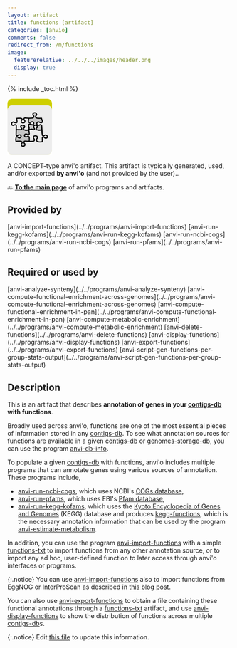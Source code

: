 ```yaml
---
layout: artifact
title: functions [artifact]
categories: [anvio]
comments: false
redirect_from: /m/functions
image:
  featurerelative: ../../../images/header.png
  display: true
---
```



{% include _toc.html %}


<img src="../../images/icons/CONCEPT.png" alt="CONCEPT" style="width:100px; border:none" />

A CONCEPT-type anvi'o artifact. This artifact is typically generated, used, and/or exported **by anvi'o** (and not provided by the user)..

🔙 **[To the main page](../../)** of anvi'o programs and artifacts.

## Provided by


<p style="text-align: left" markdown="1"><span class="artifact-p">[anvi-import-functions](../../programs/anvi-import-functions)</span> <span class="artifact-p">[anvi-run-kegg-kofams](../../programs/anvi-run-kegg-kofams)</span> <span class="artifact-p">[anvi-run-ncbi-cogs](../../programs/anvi-run-ncbi-cogs)</span> <span class="artifact-p">[anvi-run-pfams](../../programs/anvi-run-pfams)</span></p>


## Required or used by


<p style="text-align: left" markdown="1"><span class="artifact-r">[anvi-analyze-synteny](../../programs/anvi-analyze-synteny)</span> <span class="artifact-r">[anvi-compute-functional-enrichment-across-genomes](../../programs/anvi-compute-functional-enrichment-across-genomes)</span> <span class="artifact-r">[anvi-compute-functional-enrichment-in-pan](../../programs/anvi-compute-functional-enrichment-in-pan)</span> <span class="artifact-r">[anvi-compute-metabolic-enrichment](../../programs/anvi-compute-metabolic-enrichment)</span> <span class="artifact-r">[anvi-delete-functions](../../programs/anvi-delete-functions)</span> <span class="artifact-r">[anvi-display-functions](../../programs/anvi-display-functions)</span> <span class="artifact-r">[anvi-export-functions](../../programs/anvi-export-functions)</span> <span class="artifact-r">[anvi-script-gen-functions-per-group-stats-output](../../programs/anvi-script-gen-functions-per-group-stats-output)</span></p>


## Description

This is an artifact that describes **annotation of genes in your <span class="artifact-n">[contigs-db](/software/anvio/help/main/artifacts/contigs-db)</span> with functions**.

Broadly used across anvi'o, functions are one of the most essential pieces of information stored in any <span class="artifact-n">[contigs-db](/software/anvio/help/main/artifacts/contigs-db)</span>. To see what annotation sources for functions are available in a given <span class="artifact-n">[contigs-db](/software/anvio/help/main/artifacts/contigs-db)</span> or <span class="artifact-n">[genomes-storage-db](/software/anvio/help/main/artifacts/genomes-storage-db)</span>, you can use the program <span class="artifact-p">[anvi-db-info](/software/anvio/help/main/programs/anvi-db-info)</span>.

To populate a given <span class="artifact-n">[contigs-db](/software/anvio/help/main/artifacts/contigs-db)</span> with functions, anvi'o includes multiple programs that can annotate genes using various sources of annotation. These programs include,

* <span class="artifact-p">[anvi-run-ncbi-cogs](/software/anvio/help/main/programs/anvi-run-ncbi-cogs)</span>, which uses NCBI's [COGs database](https://www.ncbi.nlm.nih.gov/pmc/articles/PMC102395/),
* <span class="artifact-p">[anvi-run-pfams](/software/anvio/help/main/programs/anvi-run-pfams)</span>, which uses EBI's [Pfam database](https://pfam.xfam.org/),
* <span class="artifact-p">[anvi-run-kegg-kofams](/software/anvio/help/main/programs/anvi-run-kegg-kofams)</span>, which uses the [Kyoto Encyclopedia of Genes and Genomes](https://www.genome.jp/kegg/) (KEGG) database and produces <span class="artifact-n">[kegg-functions](/software/anvio/help/main/artifacts/kegg-functions)</span>, which is the necessary annotation information that can be used by the program <span class="artifact-p">[anvi-estimate-metabolism](/software/anvio/help/main/programs/anvi-estimate-metabolism)</span>.

In addition, you can use the program <span class="artifact-p">[anvi-import-functions](/software/anvio/help/main/programs/anvi-import-functions)</span> with a simple <span class="artifact-n">[functions-txt](/software/anvio/help/main/artifacts/functions-txt)</span> to import functions from any other annotation source, or to import any ad hoc, user-defined function to later access through anvi'o interfaces or programs.

{:.notice}
You can use <span class="artifact-p">[anvi-import-functions](/software/anvio/help/main/programs/anvi-import-functions)</span> also to import functions from EggNOG or InterProScan as described in [this blog post](http://merenlab.org/2016/06/18/importing-functions/).

You can also use <span class="artifact-p">[anvi-export-functions](/software/anvio/help/main/programs/anvi-export-functions)</span> to obtain a file containing these functional annotations through a <span class="artifact-n">[functions-txt](/software/anvio/help/main/artifacts/functions-txt)</span> artifact, and use <span class="artifact-p">[anvi-display-functions](/software/anvio/help/main/programs/anvi-display-functions)</span> to show the distribution of functions across multiple <span class="artifact-n">[contigs-db](/software/anvio/help/main/artifacts/contigs-db)</span>s.


{:.notice}
Edit [this file](https://github.com/merenlab/anvio/tree/master/anvio/docs/artifacts/functions.md) to update this information.


